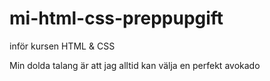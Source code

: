 # mi-html-css-preppupgift
inför kursen HTML &amp; CSS

Min dolda talang är att jag alltid kan välja en perfekt avokado

